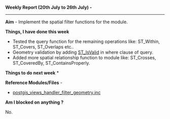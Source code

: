 **Weekly Report (20th July to 26th July) -**

***

**Aim** - Implement the spatial filter functions for the module.

**Things, I have done this week**
* Tested the query function for the remaining operations like: ST_Within, ST_Covers, ST_Overlaps etc..
* Geometry validation by adding [ST_IsValid](http://postgis.refractions.net/documentation/manual-1.4/ST_IsValid.html) in where clause of query.
* Added more spatial relationship function to module like: ST_Crosses, ST_CoveredBy, ST_ContainsProperly.

**Things to do next week**
* 

**Reference Modules/Files** - 
* [postgis_views_handler_filter_geometry.inc](https://github.com/panwarnaveen9/View-Module-for-Cartaro-GSOC2014/blob/20964232f29365a6ff28f54c11b09244936f9eec/cartaro/profiles/cartaro/modules/contrib/postgis/views/postgis_views_handler_filter_geometry.inc) 

**Am I blocked on anything ?**

No.